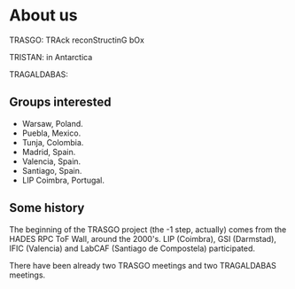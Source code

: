# About us

TRASGO: TRAck reconStructinG bOx

TRISTAN: in Antarctica

TRAGALDABAS:

## Groups interested
- Warsaw, Poland.
- Puebla, Mexico.
- Tunja, Colombia.
- Madrid, Spain.
- Valencia, Spain.
- Santiago, Spain.
- LIP Coimbra, Portugal.

## Some history
The beginning of the TRASGO project (the -1 step, actually) comes from the HADES RPC ToF Wall, around the 2000's. LIP (Coimbra), GSI (Darmstad), IFIC (Valencia) and LabCAF (Santiago de Compostela) participated.


There have been already two TRASGO meetings and two TRAGALDABAS meetings.
